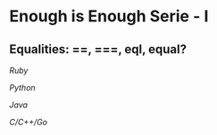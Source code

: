 Enough is Enough Serie - I
==========================

Equalities: ==, ===, eql, equal?
--------------------------------

*Ruby*

*Python*

*Java*

*C/C++/Go*

